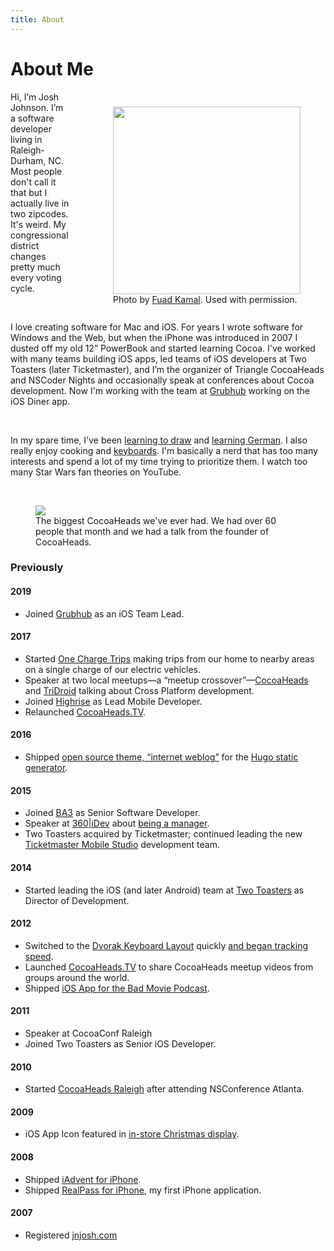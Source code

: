 ```yaml
---
title: About
---
```

# About Me

<div style="float:right; margin:10px 0 10px 30px;">
  <figure>
    <img src="images/uploads/jasonmraz80x80.jpg" style="width: 300px;" />
    <figcaption>Photo by <a href="http://fuadkamal.org">Fuad Kamal</a>. Used with permission.</figcaption>

  </figure>
</div>

Hi, I’m Josh Johnson. I’m a software developer living in Raleigh-Durham, NC. Most people don't call it that but I actually live in two zipcodes. It's weird. My congressional district changes pretty much every voting cycle.

<br />

I love creating software for Mac and iOS. For years I wrote software for Windows and the Web, but when the iPhone was introduced in 2007 I dusted off my old 12” PowerBook and started learning Cocoa. I've worked with many teams building iOS apps, led teams of iOS developers at Two Toasters (later Ticketmaster), and I’m the organizer of Triangle CocoaHeads and NSCoder Nights and occasionally speak at conferences about Cocoa development. Now I'm working with the team at [Grubhub](https://www.grubhub.com) working on the iOS Diner app.

<br />

In my spare time, I've been [learning to draw](https://instagram.com/jnjosh) and [learning German](https://www.duolingo.com/jnjosh). I also really enjoy cooking and [keyboards](/categories/keyboards). I'm basically a nerd that has too many interests and spend a lot of my time trying to prioritize them. I watch too many Star Wars fan theories on YouTube.

<br />

<figure>
  <img src="https://camo.githubusercontent.com/24ef8f1ca1c7ba39e00ea19dfdd2daf2cc863c74/68747470733a2f2f73332e616d617a6f6e6177732e636f6d2f636f6d2d6a6e6a6f73682d6173736574732f636f636f6168656164732d6e6f76656d6265722e6a7067" />
  <figcaption>The biggest CocoaHeads we've ever had. We had over 60 people that month and we had a talk from the founder of CocoaHeads.</figcaption>
</figure>

### Previously

#### 2019

* Joined [Grubhub](https://www.grubhub.com) as an iOS Team Lead.

#### 2017

* Started [One Charge Trips](http://onechargetrips.com) making trips from our home to nearby areas on a single charge of our electric vehicles.
* Speaker at two local meetups—a “meetup crossover”—[CocoaHeads](https://speakerdeck.com/jnjosh/cross-platform-shenanigans-part-1-ios) and [TriDroid](https://speakerdeck.com/jnjosh/cross-platform-shenanigans-part-2-android) talking about Cross Platform development.
* Joined [Highrise](http://www.highrisegame.com) as Lead Mobile Developer.
* Relaunched [CocoaHeads.TV](https://cocoaheads.tv).

#### 2016

* Shipped [open source theme, “internet weblog”](https://github.com/jnjosh/internet-weblog) for the [Hugo static generator](https://gohugo.io).

#### 2015

* Joined [BA3](http://ba3.us) as Senior Software Developer.  
* Speaker at [360|iDev](http://360idev.com) about [being a manager](/posts/360idev-2015/).  
* Two Toasters acquired by Ticketmaster; continued leading the new [Ticketmaster Mobile Studio](http://tmsdurham.com) development team.

#### 2014

* Started leading the iOS (and later Android) team at [Two Toasters](http://twotoasters.com) as Director of Development.

#### 2012

* Switched to the [Dvorak Keyboard Layout](https://en.wikipedia.org/wiki/Dvorak_Simplified_Keyboard) quickly [and began tracking speed](/dvorak).
* Launched [CocoaHeads.TV](http://cocoaheads.tv) to share CocoaHeads meetup videos from groups around the world.
* Shipped [iOS App for the Bad Movie Podcast](/posts/bad-movie-podcast-app/).

#### 2011

* Speaker at CocoaConf Raleigh
* Joined Two Toasters as Senior iOS Developer.

#### 2010

* Started [CocoaHeads Raleigh](http://meetup.com/nscoderrtp) after attending NSConference Atlanta.

#### 2009

* iOS App Icon featured in [in-store Christmas display](/posts/my-iphone-apps-icon-in-the-apple-storefront-display/).

#### 2008

* Shipped [iAdvent for iPhone](/iadvent).
* Shipped [RealPass for iPhone](/realpass), my first iPhone application.

#### 2007

* Registered [jnjosh.com](/)
